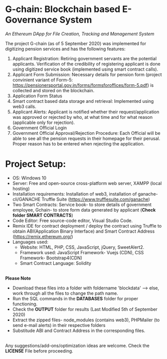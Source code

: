 # G-chain: Blockchain based E-Governance System
<i>An Ethereum DApp for File Creation, Tracking and Management System</i><br/>

The project G-chain (as of 5 September 2020) was implemented for digitizing pension services and has the following features:
  1. Applicant Registration:
    Retiring government servants are the potential applicants. Verification of the credibility of registering applicant is done using digitized service book (implemented using smart contract calls).
  2. Applicant Form Submission:
    Necessary details for pension form (project convinient variant of Form-5: https://pensionersportal.gov.in/forms/formsforoffices/form-5.pdf) is collected and stored on the blockchain. 
  3. Application Form Status 
  4. Smart contract based data storage and retrieval: Implemented using web3 calls.
  5. Applicant Alerts:
    Applicant is notified whether their request/application was approved or rejected by who, at what time and for what reason (applicable only for rejection). 
  6. Government Official Login
  7. Government Official Approval/Rejection Procedure:
    Each Official will be able to see all the pension requests in their homepage for their perusal. Proper reason has to be entered when rejecting the application.
   
# Project Setup:
  - OS: Windows 10
  - Server: Free and open-source cross-platform web server, XAMPP (local hosting)
  - Installation requirements: Installation of web3, installation of ganache-cli/GANACHE Truffle Suite (https://www.trufflesuite.com/ganache)
  - Two Smart Contracts: Service book- to store details of government employee, Gchain- to store form data generated by applicant (<b>Check folder SMART CONTRACTS</b>)
  - Code Editor: Free source-code editor, Visual Studio Code.
  - Remix IDE for contract deployment / deploy the contract using Truffle to obtain ABI(Application Binary Interface) and Smart Contract Address (https://remix.ethereum.org/)
  - Languages used: 
    - Website: HTML, PHP, CSS, JavaScript, jQuery, SweetAlert2.
    - Framework used: JavaScript Framework- Vuejs (CDN), CSS Framework- Bootstrap4(CDN)
    - Smart Contract Language: Solidity
 
<br/><b>Please Note</b><br/>
* Download these files into a folder with foldername 'blockdata' --> else, work through all the files to change the path name.
* Run the SQL commands in the <b>DATABASES</b> folder for proper functioning. 
* Check the <b>OUTPUT</b> folder for results (Last Modified 5th of September 2020)
* Extract the zipped files- node_modules (contains web3), PHPMailer (to send e-mail alerts) in their respective folders
* Substitude ABI and Contract Address in the corresponding files. 

<br/>Any suggestions/add-ons/optimization ideas are welcome. 
Check the <b>LICENSE</b> File before proceeding. 

